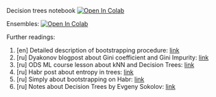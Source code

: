 Decision trees notebook
[![Open In Colab](https://colab.research.google.com/assets/colab-badge.svg)](https://colab.research.google.com/github/ml-mipt/ml-mipt/blob/basic_s20/week0_06_trees_and_ensembles/week0_06_decision_trees.ipynb)

Ensembles:
[![Open In Colab](https://colab.research.google.com/assets/colab-badge.svg)](https://colab.research.google.com/github/ml-mipt/ml-mipt/blob/basic_s20/week0_06_trees_and_ensembles/week0_06_ensembles.ipynb)


Further readings:

1. [en] Detailed description of bootstrapping procedure: [link](http://www.math.ntu.edu.tw/~hchen/teaching/LargeSample/notes/notebootstrap.pdf)
2. [ru] Dyakonov blogpost about Gini coefficient and Gini Impurity: [link](https://dyakonov.org/2015/12/15/знакомьтесь-джини/)
3. [ru] ODS ML course lesson about kNN and Decision Trees: [link](https://habr.com/ru/company/ods/blog/322534)
4. [ru] Habr post about entropy in trees: [link](https://habr.com/ru/post/171759/)
5. [ru] Simply about bootstrapping on Habr: [link](https://habr.com/ru/post/192000/)
6. [ru] Notes about Decision Trees by Evgeny Sokolov: [link](https://github.com/esokolov/ml-course-hse/blob/master/2018-fall/lecture-notes/lecture07-trees.pdf)
